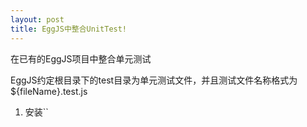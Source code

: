 ```yaml
---
layout: post
title: EggJS中整合UnitTest!
---
```


在已有的EggJS项目中整合单元测试

EggJS约定根目录下的test目录为单元测试文件，并且测试文件名称格式为${fileName}.test.js  

1. 安装``
